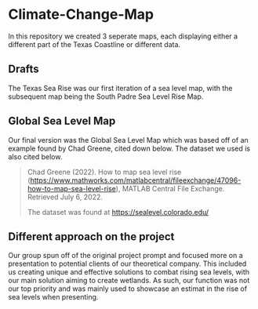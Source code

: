 # Climate-Change-Map

In this repository we created 3 seperate maps, each displaying either a different part of the Texas Coastline or different data.

## Drafts
The Texas Sea Rise was our first iteration of a sea level map, with the subsequent map being the South Padre Sea Level Rise Map.

## Global Sea Level Map
Our final version was the Global Sea Level Map which was based off of an example found by Chad Greene, cited down below. The dataset we used is also cited below.

> Chad Greene (2022). How to map sea level rise (https://www.mathworks.com/matlabcentral/fileexchange/47096-how-to-map-sea-level-rise), MATLAB Central File Exchange. Retrieved July 6, 2022.
> 
> The dataset was found at https://sealevel.colorado.edu/

## Different approach on the project

Our group spun off of the original project prompt and focused more on a presentation to potential clients of our theoretical company. This included us creating unique and effective solutions to combat rising sea levels, with our main solution aiming to create wetlands. As such, our function was not our top priority and was mainly used to showcase an estimat in the rise of sea levels when presenting.
